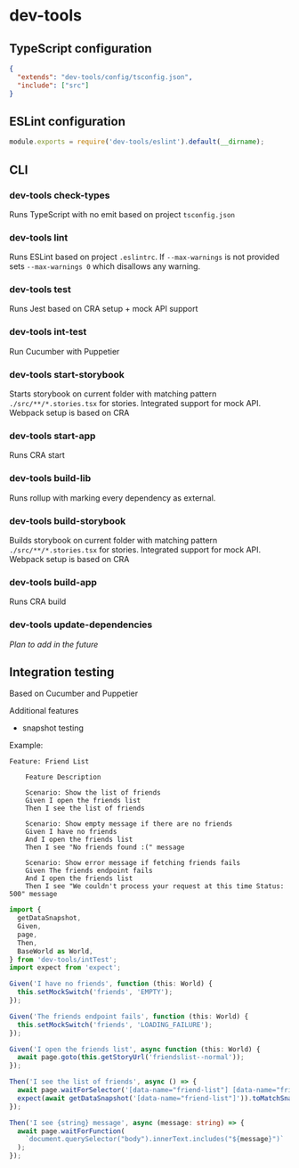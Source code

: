 # dev-tools

## TypeScript configuration

```json
{
  "extends": "dev-tools/config/tsconfig.json",
  "include": ["src"]
}
```

## ESLint configuration

```js
module.exports = require('dev-tools/eslint').default(__dirname);
```

## CLI

### dev-tools check-types

Runs TypeScript with no emit based on project `tsconfig.json`

### dev-tools lint

Runs ESLint based on project `.eslintrc`. If `--max-warnings` is not provided sets `--max-warnings 0` which disallows any warning.

### dev-tools test

Runs Jest based on CRA setup + mock API support

### dev-tools int-test

Run Cucumber with Puppetier

### dev-tools start-storybook

Starts storybook on current folder with matching pattern `./src/**/*.stories.tsx` for stories.
Integrated support for mock API.
Webpack setup is based on CRA

### dev-tools start-app

Runs CRA start

### dev-tools build-lib

Runs rollup with marking every dependency as external.

### dev-tools build-storybook

Builds storybook on current folder with matching pattern `./src/**/*.stories.tsx` for stories.
Integrated support for mock API.
Webpack setup is based on CRA

### dev-tools build-app

Runs CRA build

### dev-tools update-dependencies

_Plan to add in the future_

## Integration testing

Based on Cucumber and Puppetier

Additional features

- snapshot testing

Example:

```
Feature: Friend List

    Feature Description

    Scenario: Show the list of friends
    Given I open the friends list
    Then I see the list of friends

    Scenario: Show empty message if there are no friends
    Given I have no friends
    And I open the friends list
    Then I see "No friends found :(" message

    Scenario: Show error message if fetching friends fails
    Given The friends endpoint fails
    And I open the friends list
    Then I see "We couldn't process your request at this time Status: 500" message
```

```ts
import {
  getDataSnapshot,
  Given,
  page,
  Then,
  BaseWorld as World,
} from 'dev-tools/intTest';
import expect from 'expect';

Given('I have no friends', function (this: World) {
  this.setMockSwitch('friends', 'EMPTY');
});

Given('The friends endpoint fails', function (this: World) {
  this.setMockSwitch('friends', 'LOADING_FAILURE');
});

Given('I open the friends list', async function (this: World) {
  await page.goto(this.getStoryUrl('friendslist--normal'));
});

Then('I see the list of friends', async () => {
  await page.waitForSelector('[data-name="friend-list"] [data-name="friend"]');
  expect(await getDataSnapshot('[data-name="friend-list"]')).toMatchSnapshot();
});

Then('I see {string} message', async (message: string) => {
  await page.waitForFunction(
    `document.querySelector("body").innerText.includes("${message}")`
  );
});
```
